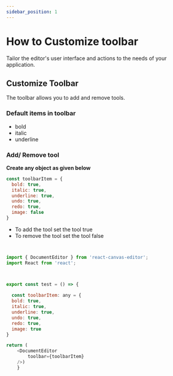 ```yaml
---
sidebar_position: 1
---
```


# How to Customize toolbar

Tailor the editor's user interface and actions to the needs of your application.

## Customize Toolbar
The toolbar allows you to add and remove tools.

### Default items in toolbar
- bold
- italic
- underline

### Add/ Remove tool

**Create any object as given below**

```javascript
const toolbarItem = {
  bold: true,
  italic: true,
  underline: true,
  undo: true,
  redo: true,
  image: false
}
```
- To add the tool set the tool true
- To remove the tool set the tool false

```javascript


import { DocumentEditor } from 'react-canvas-editor';
import React from 'react';



export const test = () => {
  
  const toolbarItem: any = {
  bold: true,
  italic: true,
  underline: true,
  undo: true,
  redo: true,
  image: true
}

return (
    <DocumentEditor 
        toolbar={toolbarItem}
    />)
    }